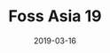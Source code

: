 ---
title: "Foss Asia 19"
date: 2019-03-16
description:
tags:
- fossasia
series:
-
categories:
- conference
---